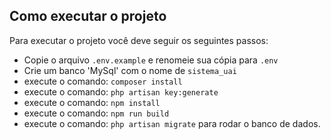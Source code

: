 ## Como executar o projeto

Para executar o projeto você deve seguir os seguintes passos:

- Copie o arquivo `.env.example` e renomeie sua cópia para `.env`
- Crie um banco 'MySql' com o nome de `sistema_uai`
- execute o comando: ```composer install```
- execute o comando: ```php artisan key:generate``` 
- execute o comando: ```npm install```
- execute o comando: ```npm run build```
- execute o comando: ```php artisan migrate``` para rodar o banco de dados.
